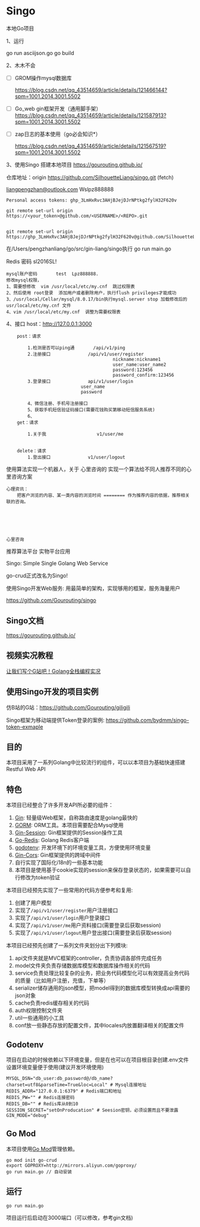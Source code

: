# Singo
本地Go项目


1、运行

go run asciijson.go
go build


2、木木不会

- [ ] GROM操作mysql数据库

	https://blog.csdn.net/qq_43514659/article/details/121466144?spm=1001.2014.3001.5502

- [ ] Go_web gin框架开发（通用脚手架）
https://blog.csdn.net/qq_43514659/article/details/121587913?spm=1001.2014.3001.5502

- [ ] zap日志的基本使用（go必会知识*）

	https://blog.csdn.net/qq_43514659/article/details/121567519?spm=1001.2014.3001.5502




3、使用Singo 搭建本地项目
	https://gourouting.github.io/

仓库地址：origin	https://github.com/SilhouetteLiang/singo.git (fetch)

liangpengzhan@outlook.com
Wslpz888888

	Personal access tokens:	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

	git remote set-url origin https://<your_token>@github.com/<USERNAME>/<REPO>.git


	git remote set-url origin https://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@github.com/SilhouetteLiang/singo.git


在/Users/pengzhanliang/go/src/gin-liang/singo执行  go run main.go

Redis  密码
sl2016SL!

	mysql账户密码		test  Lpz888888.
	修改mysql权限，
	1、需要想修改  vim /usr/local/etc/my.cnf  跳过权限表  
	2、然后使用 root登录  添加用户或者删除用户，执行flush privileges才能成功
	3、/usr/local/Cellar/mysql/8.0.17/bin执行mysql.server stop	加载修改后的usr/local/etc/my.cnf 文件
	4、vim /usr/local/etc/my.cnf  调整为需要权限表  


4、接口
	host：http://127.0.0.1:3000
	
		post：请求		

			1.检测是否可以ping通		/api/v1/ping
			2.注册接口				/api/v1/user/register
											nickname:nickname1
											user_name:user_name2
											password:123456
											password_confirm:123456
			3.登录接口				api/v1/user/login
								user_name
								password
			
			4、微信注册、手机号注册接口
			5、获取手机短信验证码接口(需要花钱购买第移动短信服务系统)
			6、
		get：请求
			
			1.关于我					v1/user/me
		

		delete：请求
			1.登出接口				v1/user/logout
			


												
									
					
使用算法实现一个机器人，关于
	心里咨询的
		实现一个算法给不同人推荐不同的心里咨询方案

	
	心理资讯：
		把客户浏览的内容、某一类内容的浏览时间 ======== 作为推荐内容的依据，推荐相关联的咨询。
		





	心里咨询

推荐算法平台
实物平台应用



























	
	




















	
	















Singo: Simple Single Golang Web Service

go-crud正式改名为Singo!

使用Singo开发Web服务: 用最简单的架构，实现够用的框架，服务海量用户

https://github.com/Gourouting/singo

## Singo文档

https://gourouting.github.io/

## 视频实况教程

[让我们写个G站吧！Golang全栈编程实况](https://space.bilibili.com/10/channel/detail?cid=78794)

## 使用Singo开发的项目实例

仿B站的G站：https://github.com/Gourouting/giligili

Singo框架为移动端提供Token登录的案例: https://github.com/bydmm/singo-token-exmaple
## 目的

本项目采用了一系列Golang中比较流行的组件，可以以本项目为基础快速搭建Restful Web API

## 特色

本项目已经整合了许多开发API所必要的组件：

1. [Gin](https://github.com/gin-gonic/gin): 轻量级Web框架，自称路由速度是golang最快的 
2. [GORM](https://gorm.io/index.html): ORM工具。本项目需要配合Mysql使用 
3. [Gin-Session](https://github.com/gin-contrib/sessions): Gin框架提供的Session操作工具
4. [Go-Redis](https://github.com/go-redis/redis): Golang Redis客户端
5. [godotenv](https://github.com/joho/godotenv): 开发环境下的环境变量工具，方便使用环境变量
6. [Gin-Cors](https://github.com/gin-contrib/cors): Gin框架提供的跨域中间件
7. 自行实现了国际化i18n的一些基本功能
8. 本项目是使用基于cookie实现的session来保存登录状态的，如果需要可以自行修改为token验证

本项目已经预先实现了一些常用的代码方便参考和复用:

1. 创建了用户模型
2. 实现了```/api/v1/user/register```用户注册接口
3. 实现了```/api/v1/user/login```用户登录接口
4. 实现了```/api/v1/user/me```用户资料接口(需要登录后获取session)
5. 实现了```/api/v1/user/logout```用户登出接口(需要登录后获取session)

本项目已经预先创建了一系列文件夹划分出下列模块:

1. api文件夹就是MVC框架的controller，负责协调各部件完成任务
2. model文件夹负责存储数据库模型和数据库操作相关的代码
3. service负责处理比较复杂的业务，把业务代码模型化可以有效提高业务代码的质量（比如用户注册，充值，下单等）
4. serializer储存通用的json模型，把model得到的数据库模型转换成api需要的json对象
5. cache负责redis缓存相关的代码
6. auth权限控制文件夹
7. util一些通用的小工具
8. conf放一些静态存放的配置文件，其中locales内放置翻译相关的配置文件

## Godotenv

项目在启动的时候依赖以下环境变量，但是在也可以在项目根目录创建.env文件设置环境变量便于使用(建议开发环境使用)

```shell
MYSQL_DSN="db_user:db_password@/db_name?charset=utf8&parseTime=True&loc=Local" # Mysql连接地址
REDIS_ADDR="127.0.0.1:6379" # Redis端口和地址
REDIS_PW="" # Redis连接密码
REDIS_DB="" # Redis库从0到10
SESSION_SECRET="setOnProducation" # Seesion密钥，必须设置而且不要泄露
GIN_MODE="debug"
```

## Go Mod

本项目使用[Go Mod](https://github.com/golang/go/wiki/Modules)管理依赖。

```shell
go mod init go-crud
export GOPROXY=http://mirrors.aliyun.com/goproxy/
go run main.go // 自动安装
```

## 运行

```shell
go run main.go
```

项目运行后启动在3000端口（可以修改，参考gin文档)